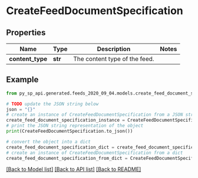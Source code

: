 # CreateFeedDocumentSpecification


## Properties

Name | Type | Description | Notes
------------ | ------------- | ------------- | -------------
**content_type** | **str** | The content type of the feed. | 

## Example

```python
from py_sp_api.generated.feeds_2020_09_04.models.create_feed_document_specification import CreateFeedDocumentSpecification

# TODO update the JSON string below
json = "{}"
# create an instance of CreateFeedDocumentSpecification from a JSON string
create_feed_document_specification_instance = CreateFeedDocumentSpecification.from_json(json)
# print the JSON string representation of the object
print(CreateFeedDocumentSpecification.to_json())

# convert the object into a dict
create_feed_document_specification_dict = create_feed_document_specification_instance.to_dict()
# create an instance of CreateFeedDocumentSpecification from a dict
create_feed_document_specification_from_dict = CreateFeedDocumentSpecification.from_dict(create_feed_document_specification_dict)
```
[[Back to Model list]](../README.md#documentation-for-models) [[Back to API list]](../README.md#documentation-for-api-endpoints) [[Back to README]](../README.md)


